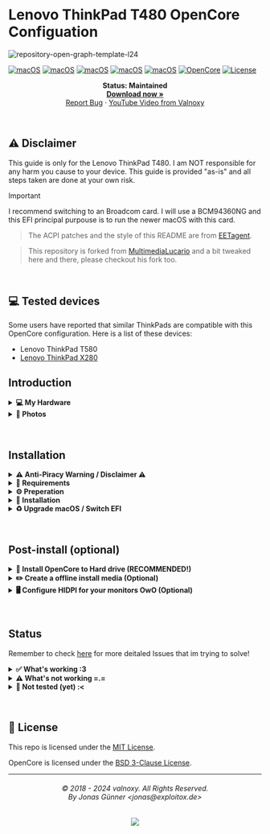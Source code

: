 # Lenovo ThinkPad T480 OpenCore Configuation

![repository-open-graph-template-l24](https://github.com/user-attachments/assets/93d4fbc8-b233-4182-86d0-cc45ec1d32ae)


[![macOS](https://img.shields.io/badge/macOS-Big_Sur-red.svg)](https://developer.apple.com/documentation/macos-release-notes)
[![macOS](https://img.shields.io/badge/macOS-Monterey-hotpink.svg)](https://developer.apple.com/documentation/macos-release-notes)
[![macOS](https://img.shields.io/badge/macOS-Ventura-orange.svg)](https://developer.apple.com/documentation/macos-release-notes)
[![macOS](https://img.shields.io/badge/macOS-Sonoma-brightgreen.svg)](https://developer.apple.com/documentation/macos-release-notes)
[![macOS](https://img.shields.io/badge/macOS-Sequoia-lightblue.svg)](https://www.apple.com/macos/macos-sequoia/) 
[![OpenCore](https://img.shields.io/badge/OpenCore-1.0.1-blue)](https://github.com/acidanthera/OpenCorePkg)
[![License](https://img.shields.io/badge/license-MIT-purple)](/LICENSE)

<p align="center">
   <strong>Status: Maintained</strong>
   <br />
   <a href="https://github.com/tetenc555/Opencore-ThinkPad-T480/releases"><strong>Download now »</strong></a>
   <br />
   <a href="https://github.com/tetenc555/Opencore-ThinkPad-T480/issues">Report Bug</a>
   ·
   <a href="https://www.youtube.com/watch?v=thYDWyJuUq4">YouTube Video from Valnoxy</a>
  </p>
</p>
</br>

## ⚠️ Disclaimer
This guide is only for the Lenovo ThinkPad T480. I am NOT responsible for any harm you cause to your device. This guide is provided "as-is" and all steps taken are done at your own risk.

> [!IMPORTANT]
> I recommend switching to an Broadcom card. I will use a BCM94360NG and this EFI principal purpouse is to run the newer macOS with this card.

> The ACPI patches and the style of this README are from [EETagent](https://github.com/EETagent/T480-OpenCore-Hackintosh).

> This repository is forked from [MultimediaLucario](https://github.com/MultimediaLucario/Lenovo-ThinkPad-T480) and a bit tweaked here and there, please checkout his fork too.



&nbsp;

## 💻 Tested devices
Some users have reported that similar ThinkPads are compatible with this OpenCore configuration. Here is a list of these devices:

- Lenovo ThinkPad T580
- [Lenovo ThinkPad X280](https://github.com/valnoxy/t480-oc/discussions/47)

## Introduction

<details>
<summary><strong>💻 My Hardware</strong></summary>
<br>
These are the Hardware component I use. But this OpenCore configuation <strong>should still work</strong> with your device, even if the components are not equal.

Check the model of your WiFi & Bluetooth card. Intel cards should be compatible with itlwm (or AirportItlwm). If your card is from another manufacturer, please check if your card supports macOS. macOS Sonoma no longer supports Broadcom Wifi cards.

| Category  | Component                            |
| --------- | ------------------------------------ |
| CPU       | Intel Core i7-8650U                  |
| GPU       | Intel UHD Graphics 620 / NVIDIA GeForce MX150 (Disabled on macOS, works in Windows via BootCamp)|
| SSD       | LiteOn NVME SSD 512GB		   |
| Memory    | 16GB DDR4 2400Mhz                    |
| Camera    | Camera with Windows Hello Face Recognition (only the camera works on macOS, works in Windows via BootCamp)|
| WiFi & BT | Apple BCM94360NG NVME from AliExpress	 |
| Keyboard  | Backlight Keyboard |
| Display | 1080p panel with TouchScreen |

</details>  

</details>

<details>  
<summary><strong> 📸 Photos </strong></summary>
</br>

### <strong>Photos from MultimediaLucario!</strong>
![IMG_2310](https://github.com/MultimediaLucario/Lenovo-ThinkPad-T480/assets/72415505/b347f8fb-5dd1-4f3e-a24b-30a7f39c7c0c)
![IMG_2178](https://github.com/MultimediaLucario/Lenovo-ThinkPad-T480/assets/72415505/d055f1cb-c093-49d1-ad91-81d56e7d1f8d)
![IMG_2130](https://github.com/MultimediaLucario/Lenovo-ThinkPad-T480/assets/72415505/309a9feb-3264-425c-ad2e-c46104a2f0b8)
![IMG_1279](https://github.com/MultimediaLucario/Lenovo-ThinkPad-T480/assets/72415505/a9a4d6a2-ea6a-4045-8c1d-b6f5050cc2a9)


</details>  

</details>


&nbsp;

## Installation

<details>  
<summary><strong> ⚠️ Anti-Piracy Warning / Disclaimer ⚠️ </strong></summary>
</br>
	
### ⚠️ PIRACY IS NO PARTY! ⚠️
I do not endorse or condone the use of pre-configured Hackintosh Distros because not only they cause unnecessary harm to your machine but it is considered to be a form of **Software Piracy**. Software Piracy is a serious crime according to copyright law and is punishable for up to 10 years in prison. 
</details>



<details>  
<summary><strong>📝 Requirements</strong></summary>
</br>

You must have the following items:
- Lenovo ThinkPad T480 (Obviously 😁).
- Access to a working Windows machine with Python installed.
- A pendrive with more than 4 GB (Remember that during the preparation we will format the flash drive to create the installation media).
- an Internet connection (recommended via Ethernet).
- 1-2 hours of your time.

</details>

<details>  
<summary><strong>⚙️ Preperation</strong></summary>
</br>

### Create the install media

First of all, you will need the install media of macOS. I will use [macrecovery](https://github.com/acidanthera/OpenCorePkg) to download and create the macOS Install media.

With macrecovery, the process is the following:
- Download [OpenCorePkg](https://github.com/acidanthera/OpenCorePkg) as a ZIP.
- Extract the OpenCorePkg-master.zip file.
- Open ```cmd.exe``` with Administrator privileges and change the directory to OpenCorePkg-master\Utilities\macrecovery.
- Enter the following command to download macOS:
```
# Monterey (12)
python macrecovery.py -b Mac-E43C1C25D4880AD6 -m 00000000000000000 download

# Ventura (13)
python macrecovery.py -b Mac-7BA5B2D9E42DDD94 download

# Sonoma (14)
python macrecovery.py -b Mac-CFF7D910A743CAAF -m 00000000000000000 download
```
- After the download succeeded, type ```diskpart``` and wait until you see ```DISKPART>```

- Plug-in your pendrive and type ```list disk``` to see your disk id.

- Select your pendrive by typing ```select disk <diskid>```

- Now we are gonna clean the pendrive and convert it to GPT. First, type ```clean``` and then ```convert gpt```.

>  **Note**: If an error occurred, try to convert again by typing ```convert gpt```.

- After the pendrive is clean and converted, we will create a new partition where we can put our files on. First, type ```create partition primary```, then select the new partition with ```select partition 1``` and format it ```format fs=fat32 quick```.

- Finally, mount your pendrive by typing ```assign```

- Now, close the Command Prompt and create the folder ```com.apple.recovery.boot``` on the pendrive. Copy ```OpenCorePkg-master\Utilities\macrecovery\BaseSystem.dmg``` and ```Basesystem.chunklist``` into that folder.

>  **Note**: If you can't find BaseSystem.dmg, use RecoveryImage.dmg and RecoveryImage.chunklist instead.

After the install media was created, we need to make the USB drive bootable.

### Updating Thunderbolt Firmware
To have thunderbolt fully working on macOS, you need to make sure you have FW23 (latest).

To do that, right click on Thunderbolt Control Center in system tray and, in the About section, check the FW. You should update cause Lenovo also [fixes a serious problem](https://www.notebookcheck.net/ThinkPad-Thunderbolt-3-failure-What-s-happening-why-it-s-happening-and-how-to-fix-it.451207.0.html) on this new FW. 

You can either do the update via Lenovo Vantage or following [these instructions](https://github.com/pierpaolodimarzo/ThinkPad-T480/issues/9)

<strong>Thanks pierpaolodimarzo for the help on making thunderbolt work on this machine! - Becca </strong>

### Configure and install OpenCore
Download the EFI folder from this repo, you will find the latest files under the release tab or just download the repo as it is. Move the folder to the root of your pendrive (e.g. J:\) and rename the folder to ```EFI```.

#### GenSMBIOS
We need a script, called [GenSMBIOS](https://github.com/corpnewt/GenSMBIOS), to create fake serial number, UUID and MLB numbers. **This step is essential to have working iMessage, so do not skip it!**

The process is the following:

- Download GenSMBIOS as a ZIP, then extract it.
- Start GenSMBIOS.bat and use option ```1``` to download MacSerial.
- Choose option ```2```, to select the path of the config.plist file. It will be located in ```EFI -> OC``` folder.
- Choose option ```3```, and enter ```MacBookPro15,2``` as the machine type.
- Press ```Q``` to quit. Your config now should contain the requied serials.

#### Enter the proper ROM value
After adding serials to your config.plist, you have to add the computer's MAC address to the config.plist file. **This step is also essential to have a working iMessage, so do not skip it.** We need a Plist editior, to write the MAC address into the config.plist file. I used [ProperTree](https://github.com/corpnewt/ProperTree), since it works on Windows too. You have to change the MAC address value in the config.plist at

```PlatformInfo -> Generic -> ROM```

Delete the generic ```112233445566``` value, and enter your MAC address into the field, without any colons. Save the Plist file, and it is now ready to be written out to the EFI partition of your install media.

#### Default keyboard layout and language
The default keyboard layout and language is ```German```. To change the language, edit the value of ```NVRAM -> Add -> 7C436110-AB2A-4BBB-A880-FE41995C9F82 -> prev-lang:kbd``` to the value of your language. If your value contains an underscore "```_```", replace it with a hyphen "```-```". The value for English would be ```en-US:0```. You can find a list of all language values [here](https://github.com/acidanthera/OpenCorePkg/blob/master/Utilities/AppleKeyboardLayouts/AppleKeyboardLayouts.txt).

##### ACPI patches
Please enable / disable the following patches depending on what is installed in your device.

| SSDT              | Affected device            | Description                                                |
| ----------------- | -------------------------- | ---------------------------------------------------------- |
| SSDT-ARPT.aml     | Broadcom cards             | Disable Broadcom card during sleep                         |
| SSDT-OFFGDGPU.aml | NVIDIA GeForce MX 150      | Disable NVIDIA GPU (necessary if installed)                |

### Install OpenCore
After you've finished with the neccesary tweaks, you have to copy the EFI folder to the EFI partition of your pendrive.

</details>

<details>  
<summary><strong>🚚 Installation</strong></summary>
</br>

### Prepare BIOS
The bios must be properly configured prior to installing macOS.
In Security menu, set the following settings:

-  `Security > Security Chip`: **Enabled** did it for Windows 11 and it worked fine. You should disable if you're not using Windows.
-  `Memory Protection > Execution Prevention`: must be **Enabled**
-  `Virtualization > Intel Virtualization Technology`: must be **Enabled**
-  `Virtualization > Intel VT-d Feature`: must be **Enabled**
-  `Anti-Theft > Computrace -> Current Setting`: must be **Disabled**
-  `Secure Boot > Secure Boot`: must be **Disabled**
-  `Intel SGX -> Intel SGX Control`: must be **Disabled**
-  `Device Guard`: must be **Disabled**

In Startup menu, set the following options:

-  `UEFI/Legacy Boot`: **UEFI Only**
-  `CSM Support`: **No**

In Thunderbolt menu, set the following options:

-  `Thunderbolt BIOS Assist Mode`: **Disabled**
-  `Wake by Thunderbolt(TM) 3`: **Disabled**
-  `Security Level`: **Disabled**
-  `Support in Pre Boot Environment > Thunderbolt(TM) device`: **Enabled**


Now you can go through the install.

### Install macOS
1. Boot from USB, press ```SPACE``` and select the USB drive inside of OpenCore ```"NO NAME (DMG)" or similar```.
>  **Note:** The first boot may take up to 20 minutes.
2. Wait for the macOS Utilities screen.
3. Select Disk Utility, select your disk and click erase. Give a name and choose **APFS** with **GUID Partition Map**.
4. After erasing, go back and select **Reinstall macOS** and follow the steps on your screen. The installation make take up to **2 hours**.
>  **Note:** Your PC will restart multiple times. Just boot from USB and select your disk inside of OpenCore. (named macOS Installer or the disk name).
5. Once you see the `Region selection` screen, you are good to proceed.
6. Create your user account and everything else.

### Fixing Broadcom Wi-Fi
Everything is already configured on the EFI so we just need to run OCLP patch
1. Use an wired connection via Ethernet, Bluetooth or iPhone USB to download OCLP via their website
2. Run the Post-Installation Root Patch and reboot! 

Enjoy full continuity on your setup <3

</details>

<details>  
<summary><strong>♻️ Upgrade macOS / Switch EFI</strong></summary>
</br>

If you plan to upgrade your macOS (or updating the EFI / switching to HeliPort), you'll need a different OpenCore configuation (EFI). Please follow these steps:

> Note: Download the desired macOS version in the Settings before following these steps, if you are connected via WiFi.

1. Download the newest release & [ProperTree](https://github.com/corpnewt/ProperTree) and extract it.
2. Start ProperTree and load the ```Config.plist``` on your EFI partition. (File -> Open)
> Note: You can mount your EFI partition by pressing ```ALT + SPACE```, typing Terminal and enter the following command: ```sudo diskutil mountDisk disk0s1```.
3. Now also load the new configuration file from the repo for the desired macOS installation (or HeliPort config). 
4. You should now have 2 ProperTree-windows open on your screen.
5. Go in both windows to ```Root -> PlatformInfo -> Generic```. Transfer ```MLB, ROM, SystemProductName, SystemSerialNumber and SystemUUID``` to the new config. 
6. Save the new config (File -> Save) and close both windows.
7. Now delete your existing EFI folder from the EFI partition and copy the new one to it. (Make sure that the Directorys ```Boot and OC``` are in ```EFI```).

If you want to upgrade macOS, download the desired macOS version in the Settings app and perform the upgrade like on a real Mac.

</details>

&nbsp;

## Post-install (optional)

<details>  
<summary><strong>💾 Install OpenCore to Hard drive (RECOMMENDED!)</strong></summary>
</br>

1. Press `ALT + SPACE` and open terminal. Type `sudo diskutil mountDisk disk0s1` (where disk0s1 corresponds to the EFI partition of the main disk)
2. Open Finder and copy the EFI folder of your USB device to the main disk's EFI partition.
3. Unplug the USB device and reboot your laptop. Now you can boot macOS without your USB device.

</details>

<details>  
<summary><strong>✏️ Create a offline install media (Optional)</strong></summary>
</br>

In case of reinstalling macOS, a offline install media can save some time. You also don't need an Ethernet connection for the installation.
To create a offline install media, you need the following stuff: 

- macOS Installer from the App Store.
- A 16 GB pendrive (Keep in mind, during the preperation we will format the disk to create the install media).

Press `ALT + SPACE` and open Disk utility. Select your USB device and click erase. Name it `MyUSB` and choose **Mac OS Extended** with **GUID Partition Map**. After erasing the USB device, close Disk utility.

Now press `ALT + SPACE` and open terminal. Type the following command:

Big Sur:
```sudo /Applications/Install\ macOS\ Big\ Sur.app/Contents/Resources/createinstallmedia --volume /Volumes/MyUSB --downloadassets```

Monterey:
```sudo /Applications/Install\ macOS\ Monterey.app/Contents/Resources/createinstallmedia --volume /Volumes/MyUSB --downloadassets```

After creating the install media, copy your EFI folder to the EFI partition of your USB device.


</details>
<details>
<summary><strong>🖥️ Configure HIDPI for your monitors OwO (Optional)</strong></summary>
</br>

You can enable native HIDPI configurations with [this library](https://github.com/xzhih/one-key-hidpi)! I recommend doing it on your main display on any resolution, as i myself was using the full hd configuration on a hd screen on my old Lenovo Ideapad. This will cause some pixelation on these HD screens tho. For FullHD and 2K Built-Ins it is a super recommended configuration, cause you can get better screenshots and native scaling resolutions on system settings, as you can see right here:

<img src="https://github.com/tetenc555/Opencore-ThinkPad-T480/blob/main/assets/ScreenshotHIDPI.png" width="500px" height="auto" />

To do this, follow these steps:
1. Access the [repo](https://github.com/xzhih/one-key-hidpi) and download it as zip (or clone it) on any folder
2. Open terminal on the HIDPI-master folder
3. Run the command file (using ./)
4. Select your screen (if you have more than one), your resolution and the icon you preffer (for the built-in one, i recommend the macbook pro icon)
5. If you have problems with scaling after sleep, run it again and choose the resolution with "fix scale after sleep" option.


</details>

&nbsp;

## Status

Remember to check [here](https://github.com/tetenc555/Opencore-ThinkPad-T480/issues) for more deitaled Issues that im trying to solve! 

<details>  
<summary><strong>✅ What's working :3 </strong></summary>
</br>
 
- [X] Intel WiFi & Bluetooth (Please configure it yourself or use [Multimida Lucario's EFI](https://github.com/MultimediaLucario/Lenovo-ThinkPad-T480))
- [X] Brightness / Volume Control
- [X] FullHD Screen with TouchScreens and Gestures (Gestures are trackpad-like)
- [X] Keyboard Backlight and Fan Control via YogaSMC
- [X] Battery Information
- [X] Audio (Audio Jack & Speaker)
- [X] USB Ports & Built-in Camera
- [X] Graphics Acceleration
- [X] Trackpoint / Touchpad
- [X] Power management / Sleep
- [X] FaceTime / iMessage (iServices)
- [X] HDMI
- [X] Automatic OS updates
- [X] Handoff / Universal Clipboard
- [X] Sidecar (Cable) / AirPlay to Mac
- [X] SIP / FireVault 2 (Using 03080000 configuration for Native Wi-Fi in Sequoia)
- [X] USB-C 3.1 with DisplayPort
- [X] Thunderbolt 3
- [X] Dualbooting Windows (with OpenCore and BootCamp)

### <strong>With Broadcom Wifi:</strong>
- [X] AirDrop & Continuity (with Intel Wifi)
- [X] Sidecar Wireless

</details>

<details>  
<summary><strong>⚠️ What's not working =.= </strong></summary>
</br>

- [ ] Safari DRM ```Use Chromium powered Browser or Firefox to watch Amazon Prime Video, Netflix, Disney+ and others```
- [ ] Fingerprint Reader (Disabled with NoTouchID kext)
- [ ] Facial Recognition (Camera works fine on macOS)

### <strong>With Intel Wifi:</strong>
- [ ] AirDrop & Continuity (with Intel Wifi)
- [ ] Sidecar Wireless
- [ ] Apple Watch Unlock


</details>

<details>  
<summary><strong>🔄 Not tested (yet) :< </strong></summary>
</br>

If you tried some of these please let me know via the discussions tab!
- [ ] WWAN
- [ ] Dualbooting Linux (with OpenCore)
- [ ] 4k60 output via HDMI 2.0 (in both USB-Cs and HDMI ports)
- [ ] HotPlugging ThunderBolt (USB-C Hotplugging is working!)

### <strong>With Broadcom Wifi:</strong>
- [ ] Apple Watch Unlock


</details>

&nbsp;


## 📜 License

This repo is licensed under the [MIT License](https://github.com/valnoxy/t480-oc/blob/main/LICENSE).

OpenCore is licensed under the [BSD 3-Clause License](https://github.com/acidanthera/OpenCorePkg/blob/master/LICENSE.txt).

<hr>
<h6 align="center">© 2018 - 2024 valnoxy. All Rights Reserved. 
<br>
By Jonas Günner &lt;jonas@exploitox.de&gt;</h6>
<p align="center">
	<a href="https://github.com/valnoxy/t480-oc/blob/main/LICENSE"><img src="https://img.shields.io/static/v1.svg?style=for-the-badge&label=License&message=MIT&logoColor=d9e0ee&colorA=363a4f&colorB=b7bdf8"/></a>
</p>
